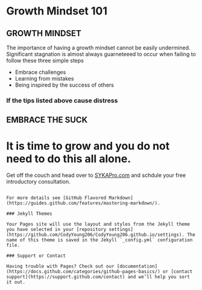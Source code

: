 # Growth Mindset 101

## GROWTH MINDSET

The importance of having a growth mindset cannot be easily undermined. Significant stagnation is almost always guarneteeed to occur when failing to follow these three simple steps

- Embrace challenges
- Learning from mistakes
- Being inspired by the success of others

### If the tips listed above cause distress 
## EMBRACE THE SUCK 

# It is time to grow and you do not need to do this all alone.
Get off the couch and head over to [SYKAPro.com](https://sykapro.com) and schdule your free introductory consultation.



```

For more details see [GitHub Flavored Markdown](https://guides.github.com/features/mastering-markdown/).

### Jekyll Themes

Your Pages site will use the layout and styles from the Jekyll theme you have selected in your [repository settings](https://github.com/CodyYoung206/CodyYoung206.github.io/settings). The name of this theme is saved in the Jekyll `_config.yml` configuration file.

### Support or Contact

Having trouble with Pages? Check out our [documentation](https://docs.github.com/categories/github-pages-basics/) or [contact support](https://support.github.com/contact) and we’ll help you sort it out.
